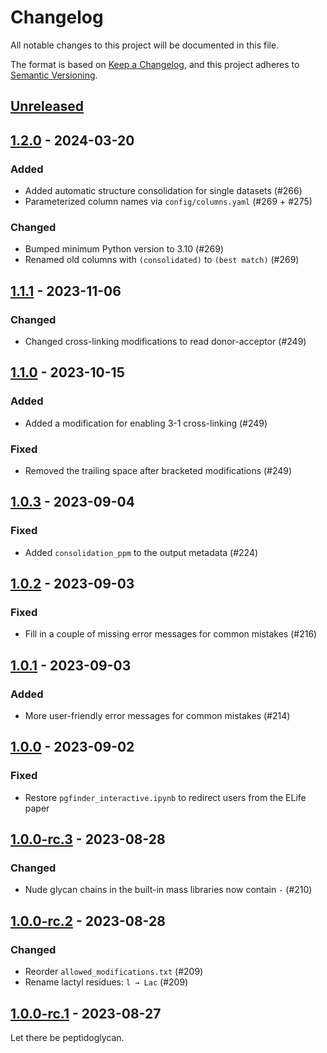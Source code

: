 # Changelog

All notable changes to this project will be documented in this file.

The format is based on [Keep a Changelog](https://keepachangelog.com/en/1.1.0/),
and this project adheres to [Semantic Versioning](https://semver.org/spec/v2.0.0.html).

## [Unreleased]

## [1.2.0] - 2024-03-20

### Added

- Added automatic structure consolidation for single datasets (#266)
- Parameterized column names via `config/columns.yaml` (#269 + #275)

### Changed

- Bumped minimum Python version to 3.10 (#269)
- Renamed old columns with `(consolidated)` to `(best match)` (#269)

## [1.1.1] - 2023-11-06

### Changed

- Changed cross-linking modifications to read donor-acceptor (#249)

## [1.1.0] - 2023-10-15

### Added

- Added a modification for enabling 3-1 cross-linking (#249)

### Fixed

- Removed the trailing space after bracketed modifications (#249)

## [1.0.3] - 2023-09-04

### Fixed

- Added `consolidation_ppm` to the output metadata (#224)

## [1.0.2] - 2023-09-03

### Fixed

- Fill in a couple of missing error messages for common mistakes (#216)

## [1.0.1] - 2023-09-03

### Added

- More user-friendly error messages for common mistakes (#214)

## [1.0.0] - 2023-09-02

### Fixed

- Restore `pgfinder_interactive.ipynb` to redirect users from the ELife paper

## [1.0.0-rc.3] - 2023-08-28

### Changed

- Nude glycan chains in the built-in mass libraries now contain `-` (#210)

## [1.0.0-rc.2] - 2023-08-28

### Changed

- Reorder `allowed_modifications.txt` (#209)
- Rename lactyl residues: `l → Lac` (#209)

## [1.0.0-rc.1] - 2023-08-27

Let there be peptidoglycan.

[Unreleased]: https://github.com/Mesnage-Org/pgfinder/compare/v1.2.0...HEAD
[1.2.0]: https://github.com/Mesnage-Org/pgfinder/compare/v1.1.1...v1.2.0
[1.1.1]: https://github.com/Mesnage-Org/pgfinder/compare/v1.1.0...v1.1.1
[1.1.0]: https://github.com/Mesnage-Org/pgfinder/compare/v1.0.3...v1.1.0
[1.0.3]: https://github.com/Mesnage-Org/pgfinder/compare/v1.0.2...v1.0.3
[1.0.2]: https://github.com/Mesnage-Org/pgfinder/compare/v1.0.1...v1.0.2
[1.0.1]: https://github.com/Mesnage-Org/pgfinder/compare/v1.0.0...v1.0.1
[1.0.0]: https://github.com/Mesnage-Org/pgfinder/compare/v1.0.0-rc.3...v1.0.0
[1.0.0-rc.3]: https://github.com/Mesnage-Org/pgfinder/compare/v1.0.0-rc.2...v1.0.0-rc.3
[1.0.0-rc.2]: https://github.com/Mesnage-Org/pgfinder/compare/v1.0.0-rc.1...v1.0.0-rc.2
[1.0.0-rc.1]: https://github.com/Mesnage-Org/pgfinder/releases/tag/v1.0.0-rc.1

